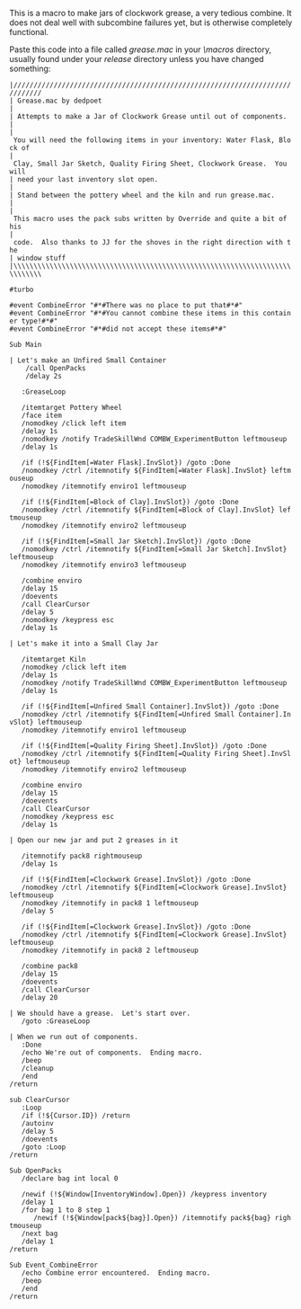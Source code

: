 This is a macro to make jars of clockwork grease, a very tedious combine. It does not deal well with subcombine failures
yet, but is otherwise completely functional.

Paste this code into a file called <i>grease.mac</i> in your <i>\\macros</i> directory, usually found under your
<i>release</i> directory unless you have changed something:

`|/////////////////////////////////////////////////////////////////////////////`  
`| Grease.mac by dedpoet`  
`|`  
`| Attempts to make a Jar of Clockwork Grease until out of components.`  
`|`  
`| You will need the following items in your inventory: Water Flask, Block of`  
`| Clay, Small Jar Sketch, Quality Firing Sheet, Clockwork Grease.  You will`  
`| need your last inventory slot open.`  
`|`  
`| Stand between the pottery wheel and the kiln and run grease.mac.`  
`|`  
`| This macro uses the pack subs written by Override and quite a bit of his`  
`| code.  Also thanks to JJ for the shoves in the right direction with the`  
`| window stuff`  
`|\\\\\\\\\\\\\\\\\\\\\\\\\\\\\\\\\\\\\\\\\\\\\\\\\\\\\\\\\\\\\\\\\\\\\\\\\\\\\`  
  
`#turbo`  
  
`#event CombineError "#*#There was no place to put that#*#"`  
`#event CombineError "#*#You cannot combine these items in this container type!#*#"`  
`#event CombineError "#*#did not accept these items#*#"`  
  
`Sub Main`  
  
`| Let's make an Unfired Small Container`  
`    /call OpenPacks`  
`    /delay 2s`  
  
`   :GreaseLoop`  
  
`   /itemtarget Pottery Wheel`  
`   /face item`  
`   /nomodkey /click left item`  
`   /delay 1s`  
`   /nomodkey /notify TradeSkillWnd COMBW_ExperimentButton leftmouseup`  
`   /delay 1s`  
`   `  
`   /if (!${FindItem[=Water Flask].InvSlot}) /goto :Done`  
`   /nomodkey /ctrl /itemnotify ${FindItem[=Water Flask].InvSlot} leftmouseup`  
`   /nomodkey /itemnotify enviro1 leftmouseup`  
`   `  
`   /if (!${FindItem[=Block of Clay].InvSlot}) /goto :Done`  
`   /nomodkey /ctrl /itemnotify ${FindItem[=Block of Clay].InvSlot} leftmouseup`  
`   /nomodkey /itemnotify enviro2 leftmouseup`  
  
`   /if (!${FindItem[=Small Jar Sketch].InvSlot}) /goto :Done`  
`   /nomodkey /ctrl /itemnotify ${FindItem[=Small Jar Sketch].InvSlot} leftmouseup`  
`   /nomodkey /itemnotify enviro3 leftmouseup`  
  
`   /combine enviro`  
`   /delay 15`  
`   /doevents`  
`   /call ClearCursor`  
`   /delay 5`  
`   /nomodkey /keypress esc`  
`   /delay 1s`  
  
`| Let's make it into a Small Clay Jar`  
  
`   /itemtarget Kiln`  
`   /nomodkey /click left item`  
`   /delay 1s`  
`   /nomodkey /notify TradeSkillWnd COMBW_ExperimentButton leftmouseup`  
`   /delay 1s`  
  
`   /if (!${FindItem[=Unfired Small Container].InvSlot}) /goto :Done`  
`   /nomodkey /ctrl /itemnotify ${FindItem[=Unfired Small Container].InvSlot} leftmouseup`  
`   /nomodkey /itemnotify enviro1 leftmouseup`  
`     `  
`   /if (!${FindItem[=Quality Firing Sheet].InvSlot}) /goto :Done`  
`   /nomodkey /ctrl /itemnotify ${FindItem[=Quality Firing Sheet].InvSlot} leftmouseup`  
`   /nomodkey /itemnotify enviro2 leftmouseup`  
  
`   /combine enviro`  
`   /delay 15`  
`   /doevents`  
`   /call ClearCursor`  
`   /nomodkey /keypress esc`  
`   /delay 1s`  
  
`| Open our new jar and put 2 greases in it`  
`   `  
`   /itemnotify pack8 rightmouseup`  
`   /delay 1s`  
`   `  
`   /if (!${FindItem[=Clockwork Grease].InvSlot}) /goto :Done`  
`   /nomodkey /ctrl /itemnotify ${FindItem[=Clockwork Grease].InvSlot} leftmouseup`  
`   /nomodkey /itemnotify in pack8 1 leftmouseup`  
`   /delay 5`  
  
`   /if (!${FindItem[=Clockwork Grease].InvSlot}) /goto :Done`  
`   /nomodkey /ctrl /itemnotify ${FindItem[=Clockwork Grease].InvSlot} leftmouseup`  
`   /nomodkey /itemnotify in pack8 2 leftmouseup`  
`    `  
`   /combine pack8`  
`   /delay 15`  
`   /doevents`  
`   /call ClearCursor`  
`   /delay 20`  
  
`| We should have a grease.  Let's start over.`  
`   /goto :GreaseLoop`  
  
`| When we run out of components.`  
`   :Done`  
`   /echo We're out of components.  Ending macro.`  
`   /beep`  
`   /cleanup`  
`   /end`  
`/return`  
  
  
`sub ClearCursor`  
`   :Loop`  
`   /if (!${Cursor.ID}) /return`  
`   /autoinv`  
`   /delay 5`  
`   /doevents`  
`   /goto :Loop`  
`/return`  
  
  
`Sub OpenPacks`  
`   /declare bag int local 0`  
  
`   /newif (!${Window[InventoryWindow].Open}) /keypress inventory`  
`   /delay 1`  
`   /for bag 1 to 8 step 1`  
`      /newif (!${Window[pack${bag}].Open}) /itemnotify pack${bag} rightmouseup`  
`   /next bag`  
`   /delay 1`  
`/return`  
  
`Sub Event_CombineError`  
`   /echo Combine error encountered.  Ending macro.`  
`   /beep`  
`   /end`  
`/return`


